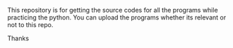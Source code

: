 This repository is for getting the source codes for all the programs while practicing the python. You can upload the programs whether its relevant or not to this repo.

Thanks